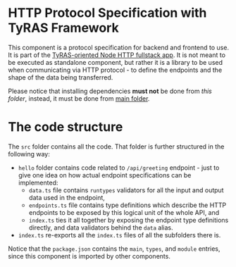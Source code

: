 # HTTP Protocol Specification with TyRAS Framework

This component is a protocol specification for backend and frontend to use.
It is part of the [TyRAS-oriented Node HTTP fullstack app](../../README.md).
It is not meant to be executed as standalone component, but rather it is a library to be used when communicating via HTTP protocol - to define the endpoints and the shape of the data being transferred.

Please notice that installing dependencies **must not** be done from *this folder*, instead, it must be done from [main folder](../..).

# The code structure

The `src` folder contains all the code.
That folder is further structured in the following way:
- `hello` folder contains code related to `/api/greeting` endpoint - just to give one idea on how actual endpoint specifications can be implemented:
    - `data.ts` file contains `runtypes` validators for all the input and output data used in the endpoint,
    - `endpoints.ts` file contains type definitions which describe the HTTP endpoints to be exposed by this logical unit of the whole API, and
    - `index.ts` ties it all together by exposing the endpoint type definitions directly, and data validators behind the `data` alias.
- `index.ts` re-exports all the `index.ts` files of all the subfolders there is.

Notice that the `package.json` contains the `main`, `types`, and `module` entries, since this component is imported by other components.
